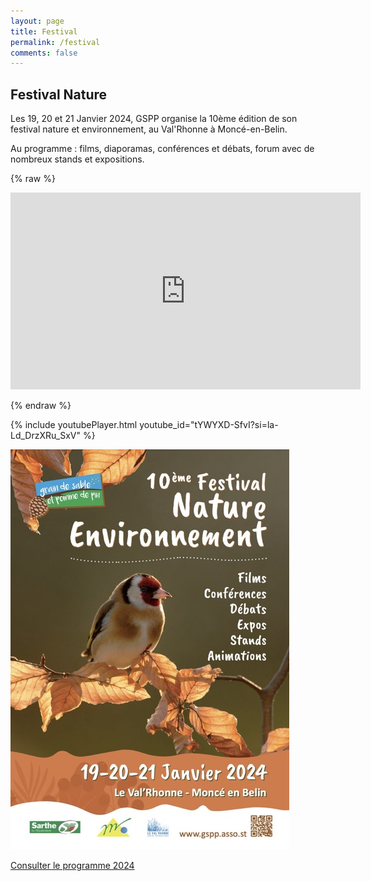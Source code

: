 ```yaml
---
layout: page
title: Festival
permalink: /festival
comments: false
---
```


## Festival Nature

Les 19, 20 et 21 Janvier 2024, GSPP organise la 10ème édition de son festival nature et environnement, au Val'Rhonne à Moncé-en-Belin.

Au programme : films, diaporamas, conférences et débats, forum avec de nombreux stands et expositions.

{% raw %}

<div class="spacing youtube" markdown="0"><iframe width="560" height="315" src="https://www.youtube.com/embed/tYWYXD-SfvI?si=la-Ld_DrzXRu_SxV" frameborder="0" allow="accelerometer; autoplay; clipboard-write; encrypted-media; gyroscope; picture-in-picture" allowfullscreen="allowfullscreen"></iframe></div>

{% endraw %}

{% include youtubePlayer.html youtube_id="tYWYXD-SfvI?si=la-Ld_DrzXRu_SxV" %}

![alt text](festival.jpg)

[Consulter le programme 2024](/pdf/festnat-programme-2024.pdf)